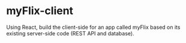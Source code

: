# myFlix-client

Using React, build the client-side for an app called myFlix based on its
existing server-side code (REST API and database).
